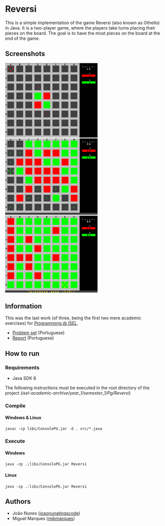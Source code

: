 # Reversi

This is a simple implementation of the game Reversi (also known as Othello) in Java. 
It is a two-player game, where the players take turns placing their pieces on the board. 
The goal is to have the most pieces on the board at the end of the game.

## Screenshots
<p float="left">
  <img alt="Beginning of game" src="docs/screenshots/begin.png" width="300">
  <img alt="Middle of game" src="docs/screenshots/game.png" width="300">
  <img alt="Game over" src="docs/screenshots/game_over.png" width="300">
</p>


## Information
This was the last work (of three, being the first two mere academic exercises) for [Programming @ ISEL](https://www.isel.pt/en/leic/programming).

- [Problem set](docs/reversi.pdf) (Portuguese)
- [Report](docs/report.pdf) (Portuguese)

## How to run

### Requirements
- Java SDK 8

The following instructions must be executed in the root directory of the project (_isel-academic-archive/year_1/semester_1/Pg/Reversi_)

### Compile

#### Windows & Linux
`javac -cp libs/ConsolePG.jar -d . src/*.java`

### Execute

#### Windows
`java -cp .;libs/ConsolePG.jar Reversi`

#### Linux
`java -cp .:libs/ConsolePG.jar Reversi`

## Authors
- João Nunes ([joaonunatingscode](https://github.com/joaonunatingscode))
- Miguel Marques ([mjbmarques](https://github.com/mjbmarques))
